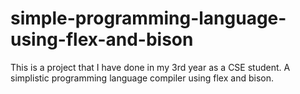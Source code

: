 # simple-programming-language-using-flex-and-bison
This is a project that I have done in my 3rd year as a CSE student. A simplistic programming language compiler using flex and bison.
